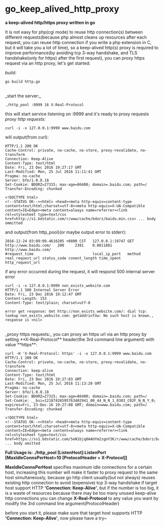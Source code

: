 # go\_keep\_alived\_http\_proxy

**a keep-alived http/https proxy written in go**

It is not easy for php(cgi mode) to reuse http connection(s) between different requests(because php almost cleans up resources after each request, you can reuse http connection if you write a php extension in C, but it will take you a lot of time), so a keep-alived http(s) proxy is required to improve performance(by avoiding tcp 3-way handshake, and TLS handshake(only for https) after the first request), you can proxy https request via an http proxy, let's get started:

_build:_

    go build http.go
    
<br>
_start the server:_

    ./http_pool :9999 16 X-Real-Protocol
this will start service listening on :9999 and it's ready to proxy requests
<br>
_proxy http requests:_
    
    curl -i -x 127.0.0.1:9999 www.baidu.com
will output(from curl):

    HTTP/1.1 200 OK
    Cache-Control: private, no-cache, no-store, proxy-revalidate, no-transform
    Connection: Keep-Alive
    Content-Type: text/html
    Date: Fri, 23 Dec 2016 19:27:17 GMT
    Last-Modified: Mon, 25 Jul 2016 11:11:41 GMT
    Pragma: no-cache
    Server: bfe/1.0.8.18
    Set-Cookie: BDORZ=27315; max-age=86400; domain=.baidu.com; path=/
    Transfer-Encoding: chunked
    
    <!DOCTYPE html>
    <!--STATUS OK--><html> <head><meta http-equiv=content-type content=text/html;charset=utf-8><meta http-equiv=X-UA-Compatible content=IE=Edge><meta content=always name=referrer><link rel=stylesheet type=text/css href=http://s1.bdstatic.com/r/www/cache/bdorz/baidu.min.css> ... body ommitted
and output(from http_pool)(or maybe output error to stderr):

    2016-12-24 03:09:09.4616205 +0800 CST   127.0.0.1:19747 GET     http://www.baidu.com/   200     2381    0.0811881       http://www.baidu.com/
    #request_time                           local_ip_port   method  real_request_url status_code conent_length time_spent   http_request_url
    
if any error occurred during the request, it will respond 500 internal server error

    curl -i -x 127.0.0.1:9999 non_exists_website.com
    HTTP/1.1 500 Internal Server Error
    Date: Fri, 23 Dec 2016 19:12:47 GMT
    Content-Length: 153
    Content-Type: text/plain; charset=utf-8
    
    error get response: Get http://non_exists_website.com/: dial tcp: lookup non_exists_website.com: getaddrinfow: No such host is known., response is <nil>
<br>
_proxy https requests:_
you can proxy an https url via an http proxy by setting **X-Real-Protocol** header(the 3rd command line argument) with value **https**:

    curl -H 'X-Real-Protocol: https' -i -x 127.0.0.1:9999 www.baidu.com
    HTTP/1.1 200 OK
    Cache-Control: private, no-cache, no-store, proxy-revalidate, no-transform
    Connection: keep-alive
    Content-Type: text/html
    Date: Fri, 23 Dec 2016 19:27:03 GMT
    Last-Modified: Mon, 25 Jul 2016 11:13:20 GMT
    Pragma: no-cache
    Server: bfe/1.0.8.18
    Set-Cookie: BDORZ=27315; max-age=86400; domain=.baidu.com; path=/
    Set-Cookie: __bsi=12187426595763402941_00_44_N_N_1_0303_C02F_N_N_Y_0; expires=Fri, 23-Dec-16 19:27:08 GMT; domain=www.baidu.com; path=/
    Transfer-Encoding: chunked
    
    <!DOCTYPE html>
    <!--STATUS OK--><html> <head><meta http-equiv=content-type content=text/html;charset=utf-8><meta http-equiv=X-UA-Compatible content=IE=Edge><meta content=always name=referrer><link rel=stylesheet type=text/css href=https://ss1.bdstatic.com/5eN1bjq8AAUYm2zgoY3K/r/www/cache/bdorz/baidu.min.css> ... body omitted
    
**Full Usage is: ./http_pool [ListenHost]:ListenPort [MaxIdleConnsPerHost=10 [ProtocolHeader = X-Protocol]]**

**MaxIdleConnsPerHost** specifies maximum idle connections for a certain host, increasing this number will make it faster to proxy request to the same host simultaneously, because go http client usually(but not always) reuses existing http connection to avoid (expensive) tcp 3-way handshake if target host support HTTP **'Connection: Keep-Alive'**, but if the number is too big, it is a waste of resources because there may be too many unused keep-alive http connections
you can change **X-Real-Protocol** to any value you want by modify the 3rd command line argument(ProtocolHeader)

before you start it, please make sure that target host supports HTTP **'Connection: Keep-Alive'**, now please have a try~

